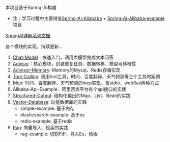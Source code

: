 本项目基于Spring-Ai构建
- 注：学习过程中主要借鉴[Spring-Ai-Aliababa](https://github.com/alibaba/spring-ai-alibaba) + [Spring-Ai-Alibaba-example](https://github.com/springaialibaba/spring-ai-alibaba-examples)项目

[SpringAI详解系列文档](https://ik3te1knhq.feishu.cn/wiki/WVirwu30Xik0WXks7HGcB6E2nA8)

各个模块的实现，持续更新...
1. [Chat-Model](https://ik3te1knhq.feishu.cn/wiki/A2eGwIrxEibvLXkqfONczYAGntg)：快速入门，调用大模型完成文本问答
2. [Advisor](https://ik3te1knhq.feishu.cn/wiki/CxblwapL4inG19ku20mcfMXyn0d)：核心模块，封装重复任务、数据转移、模型可移植性
3. [Adivisor-Memory](https://ik3te1knhq.feishu.cn/wiki/IXhNwcA5zirJtckC2iccBunGnOf): Memory的Mysql、Redis存储实现
4. [Tool-Calling](https://ik3te1knhq.feishu.cn/wiki/M3TUwmb1SiWjmnkhMBfcNym0n0d): 调用tool工具，时间、百度翻译、天气预测等三个工具的案例
5. [Mcp](https://ik3te1knhq.feishu.cn/wiki/KLZpwDmA6i3Iz4k4v5VclAjEnhg): 时间、百度翻译、天气预测的mcp实现，含stdio、webflux两种方式
6. Alibaba-Api-Example：阿里百炼平台各个api接口的实践
7. [Structured-Output](https://ik3te1knhq.feishu.cn/wiki/PFIiwnF7qihYI7klJ1KcpFGmnXd): 结构化输出的Map、List、Bean的实践
8. [Vector-Database](https://ik3te1knhq.feishu.cn/wiki/APlNwTknqiy43zkWWoFcAn8un4e): 向量数据库的实践
   - simple-example: 基于内存
   - elasticsearch-example: 基于es
   - redis-example: 基于redis
9. [Rag](https://ik3te1knhq.feishu.cn/wiki/YqNewh36AiJUHHkqgsScZGKJnEf): 向量导入、检索的实践
   - rag-example: 切割Pdf，导入Es，检索